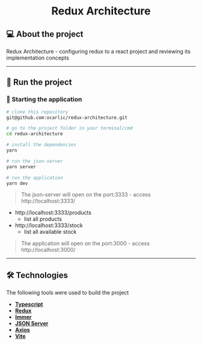 <h1 align="center">Redux Architecture</h1>

## 💻 About the project

Redux Architecture - configuring redux to a react project and reviewing its implementation concepts

---

## 🚀 Run the project

### 🧭 Starting the application

```bash
# clone this repository
git@github.com:ocarlic/redux-architecture.git

# go to the project folder in your terminal/cmd
cd redux-architecture

# install the dependencies
yarn

# run the json-server
yarn server

# run the application
yarn dev
```

> The json-server will open on the port:3333 - access http://localhost:3333/
  - http://localhost:3333/products
    - list all products
  - http://localhost:3333/stock
    - list all available stock 

> The application will open on the port:3000 - access http://localhost:3000/

---

## 🛠 Technologies

The following tools were used to build the project

- **[Typescript](https://www.typescriptlang.org)**
- **[Redux](https://redux.js.org)**
- **[Immer](https://github.com/immerjs/immer)**
- **[JSON Server](https://github.com/typicode/json-server)**
- **[Axios](https://github.com/axios/axios)**
- **[Vite](https://vitejs.dev/)**
